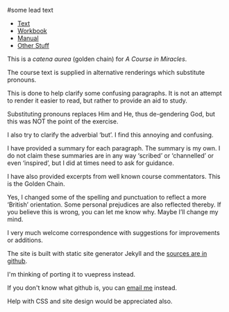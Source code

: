 

#some lead text

- <a href=/text>Text</a>
- <a href=/workbook>Workbook</a>
- <a href=/manual>Manual</a>
- <a href=/other>Other Stuff</a>


This is a <em>catena aurea</em> (golden chain) for <em>A Course in Miracles</em>.

The course text is supplied in alternative renderings which substitute pronouns.

This is done to help clarify some confusing paragraphs. It is not an attempt to render it easier to read, but rather to provide an aid to study.

Substituting pronouns replaces Him and He, thus de-gendering God, but this was NOT the point of the exercise.

I also try to clarify the adverbial ‘but’. I find this annoying and confusing.

I have provided a summary for each paragraph. The summary is my own. I do not claim these summaries are in any way ‘scribed’ or ‘channelled’ or even ‘inspired’, but I did at times need to ask for guidance.

I have also provided excerpts from well known course commentators. This is the Golden Chain.

Yes, I changed some of the spelling and punctuation to reflect a more ‘British’ orientation. Some personal prejudices are also reflected thereby. If you believe this is wrong, you can let me know why. Maybe I’ll change my mind.

I very much welcome correspondence with suggestions for improvements or additions.

The site is built with static site generator Jekyll and the <a href=https://github.com/W-David-Porter/acim>sources are in github</a>. 

I'm thinking of porting it to vuepress instead. 

If you don't know what github is, you can <a href=mailto:acim@fea.st>email me</a> instead. 

Help with CSS and site design would be appreciated also.


